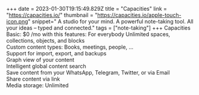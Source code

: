 +++
date = 2023-01-30T19:15:49.829Z
title = "Capacities"
link = "https://capacities.io/"
thumbnail = "https://capacities.io/apple-touch-icon.png"
snippet=" A studio for your mind. A powerful note-taking tool. All your ideas – typed and connected."
tags = ["note-taking"]
+++
Capacities Basic: $0 /mo with this features:
For everybody
Unlimited spaces, collections, objects, and blocks		
Custom content types: Books, meetings, people, ...		
Support for import, export, and backups		
Graph view of your content		
Intelligent global content search		
Save content from your WhatsApp, Telegram, Twitter, or via Email		
Share content via link		
Media storage: Unlimited
